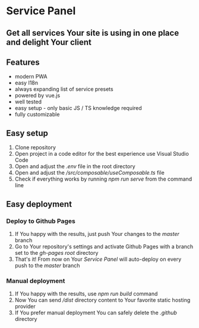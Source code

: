 <h1>Service Panel</h1>
<h2>Get all services Your site is using in one place and delight Your client</h2>
<h2>Features</h2>
<ul>
  <li>modern PWA</li>
  <li>easy I18n</li>
  <li>always expanding list of service presets</li>
  <li>powered by vue.js</li>
  <li>well tested</li>
  <li>easy setup - only basic JS / TS knowledge required</li>
  <li>fully customizable</li>
</ul>
<h2>Easy setup</h2>
<ol>
  <li>Clone repository</li>
  <li>Open project in a code editor for the best experience use Visual Studio Code</li>
  <li>Open and adjust the <em>.env</em> file in the root directory</li>
  <li>Open and adjust the <em>/src/composable/useComposable.ts</em> file</li>
  <li>Check if everything works by running <em>npm run serve</em> from the command line</li>
</ol>
<h2>Easy deployment</h2>
<h3>Deploy to Github Pages</h3>
<ol> 
  <li>If You happy with the results, just push Your  changes to the <em>master</em> branch</li>
  <li>Go to Your repository's settings and activate Github Pages with a branch set to the <em>gh-pages root</em> directory</li>
  <li>That's it! From now on Your <em>Service Panel</em> will auto-deploy on every push to the <em>master</em> branch</li>
</ol>
<h3>Manual deployment</h3>
<ol> 
  <li>If You happy with the results, use <em>npm run build</em> command</li>
  <li>Now You can send <em>/dist</em> directory content to Your favorite static hosting provider</li>
  <li>If You prefer manual deployment You can safely delete the <em>.github</em> directory</li>
</ol>
